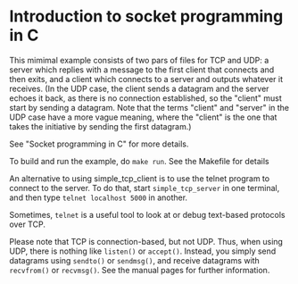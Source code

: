 # Introduction to socket programming in C

This mimimal example consists of two pars of files for TCP and UDP:
a server which replies with a message to the first client that
connects and then exits, and a client which connects to a server and
outputs whatever it receives. (In the UDP case, the client sends a
datagram and the server echoes it back, as there is no connection
established, so the "client" must start by sending a datagram.
Note that the terms "client" and "server" in the UDP case have a
more vague meaning, where the "client" is the one that takes the initiative
by sending the first datagram.)

See "Socket programming in C" for more details.

To build and run the example, do `make run`. See the Makefile for details

An alternative to using simple_tcp_client is to use the telnet program to
connect to the server. To do that, start `simple_tcp_server` in one terminal,
and then type `telnet localhost 5000` in another.

Sometimes, `telnet` is a useful tool to look at or debug text-based protocols
over TCP.


Please note that TCP is connection-based, but not UDP. Thus, when using
UDP, there is nothing like `listen()` or `accept()`. Instead, you simply
send datagrams using `sendto()` or `sendmsg()`, and receive datagrams
with `recvfrom()` or `recvmsg()`. See the manual pages for further information.

